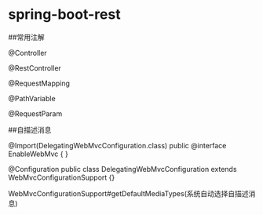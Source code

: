# spring-boot-rest


##常用注解



@Controller

@RestController

@RequestMapping

@PathVariable

@RequestParam


##自描述消息

@Import(DelegatingWebMvcConfiguration.class)
public @interface EnableWebMvc {
}



@Configuration
public class DelegatingWebMvcConfiguration extends WebMvcConfigurationSupport {}



WebMvcConfigurationSupport#getDefaultMediaTypes(系统自动选择自描述消息)